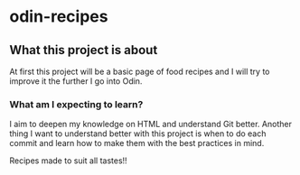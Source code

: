 # odin-recipes #

## What this project is about ##

At first this project will be a basic page of food recipes and I will try to improve it the further I go into Odin.

### What am I expecting to learn? ###

I aim to deepen my knowledge on HTML and understand Git better. Another thing I want to understand better with this project is when to do each commit and learn how to make them with the best practices in mind. 


Recipes made to suit all tastes!!
